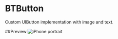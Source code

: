 BTButton
========

Custom UIButton implementation with image and text.

##Preview
![iPhone portrait](https://github.com/borut-t/BTButton/raw/master/Screenshots/preview.png)